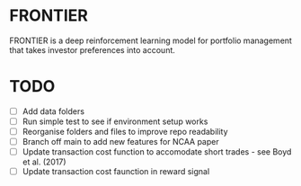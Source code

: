 # FRONTIER
FRONTIER is a deep reinforcement learning model for portfolio management that takes investor preferences into account.

# TODO
- [ ] Add data folders
- [ ] Run simple test to see if environment setup works
- [ ] Reorganise folders and files to improve repo readability
- [ ] Branch off main to add new features for NCAA paper
- [ ] Update transaction cost function to accomodate short trades - see Boyd et al. (2017)
- [ ] Update transaction cost faunction in reward signal